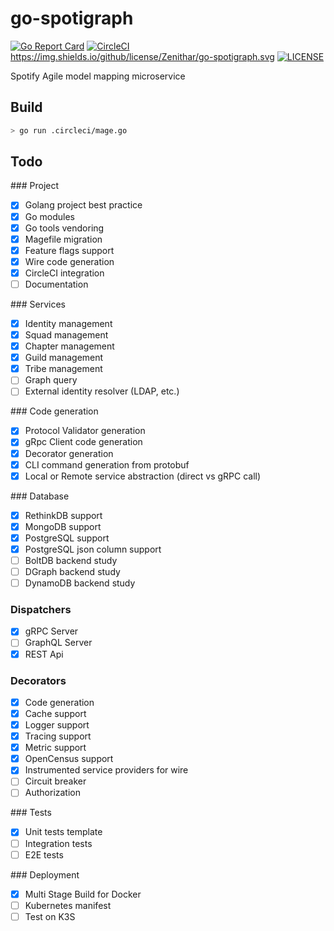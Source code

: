 # go-spotigraph

[![Go Report Card](https://goreportcard.com/badge/github.com/Zenithar/go-spotigraph)](https://goreportcard.com/report/github.com/Zenithar/go-spotigraph)
[![CircleCI](https://circleci.com/gh/Zenithar/go-spotigraph.svg?style=svg)](https://circleci.com/gh/Zenithar/go-spotigraph)
https://img.shields.io/github/license/Zenithar/go-spotigraph.svg
[![LICENSE](https://circleci.com/gh/Zenithar/go-spotigraph.svg?style=svg)](https://github.com/Zenithar/go-spotigraph/blob/master/LICENSE)

Spotify Agile model mapping microservice

## Build

```sh
> go run .circleci/mage.go
```

## Todo

### Project

- [x] Golang project best practice
- [x] Go modules
- [x] Go tools vendoring
- [x] Magefile migration
- [x] Feature flags support
- [x] Wire code generation
- [x] CircleCI integration
- [ ] Documentation

### Services

- [x] Identity management
- [x] Squad management
- [x] Chapter management
- [x] Guild management
- [x] Tribe management
- [ ] Graph query
- [ ] External identity resolver (LDAP, etc.)

### Code generation

- [x] Protocol Validator generation
- [x] gRpc Client code generation
- [x] Decorator generation
- [x] CLI command generation from protobuf
- [x] Local or Remote service abstraction (direct vs gRPC call)

### Database

- [x] RethinkDB support
- [x] MongoDB support
- [x] PostgreSQL support
- [x] PostgreSQL json column support
- [ ] BoltDB backend study
- [ ] DGraph backend study
- [ ] DynamoDB backend study

### Dispatchers

- [x] gRPC Server
- [ ] GraphQL Server
- [x] REST Api

### Decorators

- [x] Code generation
- [x] Cache support
- [x] Logger support
- [x] Tracing support
- [x] Metric support
- [x] OpenCensus support
- [x] Instrumented service providers for wire
- [ ] Circuit breaker
- [ ] Authorization

### Tests

- [x] Unit tests template
- [ ] Integration tests
- [ ] E2E tests

### Deployment

- [x] Multi Stage Build for Docker
- [ ] Kubernetes manifest
- [ ] Test on K3S
